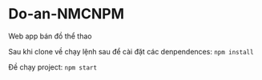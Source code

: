 # Do-an-NMCNPM
Web app bán đồ thể thao

Sau khi clone về chạy lệnh sau để cài đặt các denpendences:
`npm install`

Đề chạy project: `npm start`
